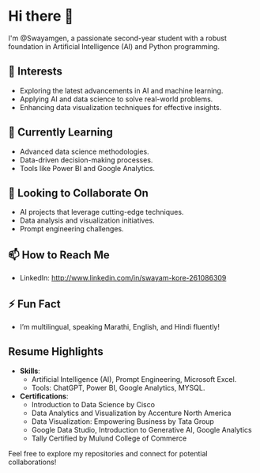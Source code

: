 # Hi there 👋

I'm @Swayamgen, a passionate second-year student with a robust foundation in Artificial Intelligence (AI) and Python programming.

## 👀 Interests
- Exploring the latest advancements in AI and machine learning.
- Applying AI and data science to solve real-world problems.
- Enhancing data visualization techniques for effective insights.

## 🌱 Currently Learning
- Advanced data science methodologies.
- Data-driven decision-making processes.
- Tools like Power BI and Google Analytics.

## 💞️ Looking to Collaborate On
- AI projects that leverage cutting-edge techniques.
- Data analysis and visualization initiatives.
- Prompt engineering challenges.

## 📫 How to Reach Me
- LinkedIn: http://www.linkedin.com/in/swayam-kore-261086309

## ⚡ Fun Fact
- I’m multilingual, speaking Marathi, English, and Hindi fluently!

## Resume Highlights
- **Skills**:
  - Artificial Intelligence (AI), Prompt Engineering, Microsoft Excel.
  - Tools: ChatGPT, Power BI, Google Analytics, MYSQL.
- **Certifications**:
  - Introduction to Data Science by Cisco
  - Data Analytics and Visualization by Accenture North America
  - Data Visualization: Empowering Business by Tata Group
  - Google Data Studio, Introduction to Generative AI, Google Analytics
  - Tally Certified by Mulund College of Commerce

Feel free to explore my repositories and connect for potential collaborations!
